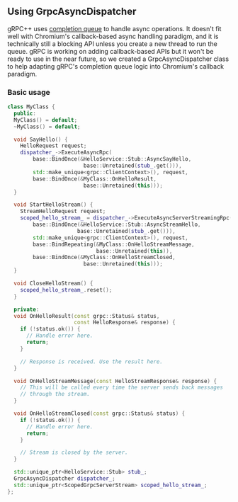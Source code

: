 ## Using GrpcAsyncDispatcher

gRPC++ uses
[completion queue](https://grpc.io/docs/tutorials/async/helloasync-cpp.html)
to handle async operations. It doesn't fit well with Chromium's callback-based
async handling paradigm, and it is technically still a blocking API unless you
create a new thread to run the queue. gRPC is working on adding callback-based
APIs but it won't be ready to use in the near future, so we created a
GrpcAsyncDispatcher class to help adapting gRPC's completion queue logic into
Chromium's callback paradigm.

### Basic usage

```cpp
class MyClass {
  public:
  MyClass() = default;
  ~MyClass() = default;

  void SayHello() {
    HelloRequest request;
    dispatcher_->ExecuteAsyncRpc(
        base::BindOnce(&HelloService::Stub::AsyncSayHello,
                        base::Unretained(stub_.get())),
        std::make_unique<grpc::ClientContext>(), request,
        base::BindOnce(&MyClass::OnHelloResult,
                        base::Unretained(this)));
  }

  void StartHelloStream() {
    StreamHelloRequest request;
    scoped_hello_stream_ = dispatcher_->ExecuteAsyncServerStreamingRpc(
        base::BindOnce(&HelloService::Stub::AsyncStreamHello,
                      base::Unretained(stub_.get())),
        std::make_unique<grpc::ClientContext>(), request,
        base::BindRepeating(&MyClass::OnHelloStreamMessage,
                            base::Unretained(this)),
        base::BindOnce(&MyClass::OnHelloStreamClosed,
                        base::Unretained(this)));
  }

  void CloseHelloStream() {
    scoped_hello_stream_.reset();
  }

  private:
  void OnHelloResult(const grpc::Status& status,
                     const HelloResponse& response) {
    if (!status.ok()) {
      // Handle error here.
      return;
    }

    // Response is received. Use the result here.
  }

  void OnHelloStreamMessage(const HelloStreamResponse& response) {
    // This will be called every time the server sends back messages
    // through the stream.
  }

  void OnHelloStreamClosed(const grpc::Status& status) {
    if (!status.ok()) {
      // Handle error here.
      return;
    }

    // Stream is closed by the server.
  }

  std::unique_ptr<HelloService::Stub> stub_;
  GrpcAsyncDispatcher dispatcher_;
  std::unique_ptr<ScopedGrpcServerStream> scoped_hello_stream_;
};
```
